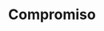 ---
title: "Compromiso"
description: "Nos dedicamos apasionadamente a los objetivos de nuestros clientes, trabajando incansablemente para lograr resultados tangibles."
order: 4
---